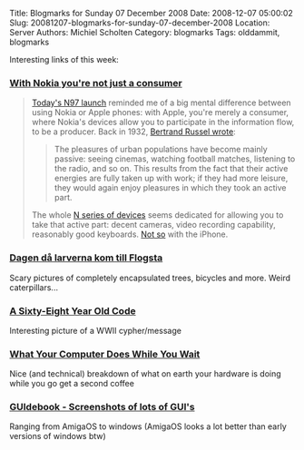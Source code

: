 Title: Blogmarks for Sunday 07 December 2008
Date: 2008-12-07 05:00:02
Slug: 20081207-blogmarks-for-sunday-07-december-2008
Location: Server
Authors: Michiel Scholten
Category: blogmarks
Tags: olddammit, blogmarks

<p>Interesting links of this week:</p>
<h3><a href="http://bergie.iki.fi/blog/with_nokia_you-re_not_just_a_consumer/">With Nokia you're not just a consumer</a></h3>
<blockquote><p><a href="http://conversations.nokia.com/home/2008/12/nokia-n97-marks-evolutionary-milestone-for-nseries-and-mobilekind.html">Today's N97 launch</a> reminded me of a big mental difference between using Nokia or Apple phones: with Apple, you're merely a consumer, where Nokia's devices allow you to participate in the information flow, to be a producer. Back in 1932, <a href="http://www.zpub.com/notes/idle.html">Bertrand Russel wrote</a>:</p>

<blockquote><p>The pleasures of urban populations have become mainly passive: seeing cinemas, watching football matches, listening to the radio, and so on. This results from the fact that their active energies are fully taken up with work; if they had more leisure, they would again enjoy pleasures in which they took an active part.</p></blockquote>

<p>The whole <a href="http://www.nseries.com/index.html">N series of devices</a> seems dedicated for allowing you to take that active part: decent cameras, video recording capability, reasonably good keyboards. <a href="http://www.macseven.com/files/20070610_dvorak_warns_the_iphone_keyboard_sucks.html">Not so</a> with the iPhone.</p>
</blockquote>
<h3><a href="http://user.it.uu.se/~svens/larverna/normal.html">Dagen d&aring; larverna kom till Flogsta</a></h3>
<p>Scary pictures of completely encapsulated trees, bicycles and more. Weird caterpillars...</p>
<h3><a href="http://www.slugsite.com/archives/957">A Sixty-Eight Year Old Code</a></h3>
<p>Interesting picture of a WWII cypher/message</p>
<h3><a href="http://duartes.org/gustavo/blog/post/what-your-computer-does-while-you-wait">What Your Computer Does While You Wait</a></h3>
<p>Nice (and technical) breakdown of what on earth your hardware is doing while you go get a second coffee</p>
<h3><a href="http://www.guidebookgallery.org/screenshots">GUIdebook - Screenshots of lots of GUI's</a></h3>
<p>Ranging from AmigaOS to windows (AmigaOS looks a lot better than early versions of windows btw)</p>
